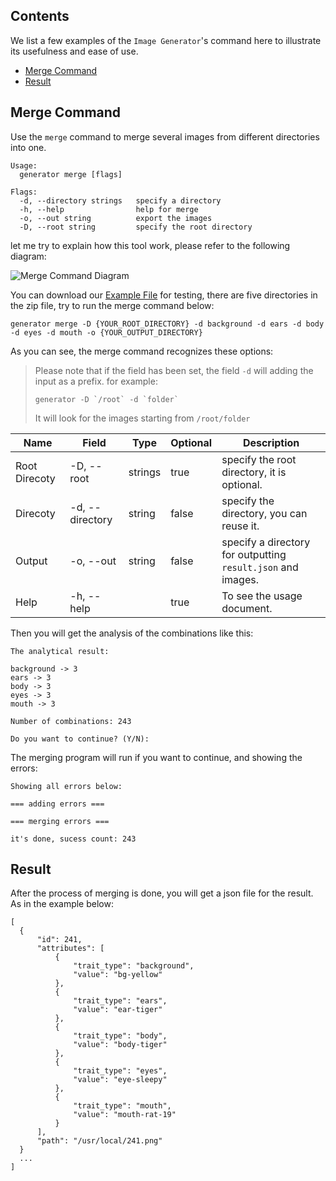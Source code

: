 ## Contents

We list a few examples of the `Image Generator`'s command here to illustrate its usefulness and ease of use.

- [Merge Command](#merge-command)
- [Result](#result)

## Merge Command

Use the `merge` command to merge several images from different directories into one.

```
Usage:
  generator merge [flags]

Flags:
  -d, --directory strings   specify a directory       
  -h, --help                help for merge
  -o, --out string          export the images
  -D, --root string         specify the root directory
```

let me try to explain how this tool work, please refer to the following diagram:

![Merge Command Diagram](https://www.plantuml.com/plantuml/png/bPDDJ-Cm48Rl_XMpFRLIcuY54oT4AG891ABT0n9IvSIJrE2Fo1yB4Th_lkC4-YKgn2dslA_7pqp6Ppvm5w9MS8kkHfXQhRaHS25vxRXclwGfLHG8gn0QVvhdZhzcjGohM4IFhhGce0bPQNNUA6vIfeaFGiaYdvvCxbFep-rDhhaFw2YqdD89BWswh24lOrVN5xFbV35xcDqj7kzdmn5ZvpOQmLqxB8_6C3ZdvKljKWWkhHBe1YDuPm3hHCEYNahDQ_JalkuM0rerfePAgdupRx2KLGjXXL1i4lR7eB8ED9KlJVradWpW6zUDmbCeLCGnE1HZQ54f-pe636Ks6B5_svY_4wOLxK50qdw6c99z1oTaLQ6ZxeD_aGPAgwpp-sZ7bFcIbtW8hIBjHsZfmBTeoRZ1e-4efE4m0MmHqdHf6yDg7_M4RhgBeOdX42mb-eJyJ1gaDNl0ezq2AKQoGnzLo9wzDScTlfqzRHP4s-k-Yq7Zx5yfg41fg4JTNGAy8EYkCc-ZeoROgk_33ih7RB1vImEl4t5wJdJ9plCY4tj0jJsv6oSNIU_axRdvoh3pzxuoh6Dzw_2jiIxiQnyjMejdQ0IzpVy0 "Merge Command Diagram")

You can download our [Example File](./docs/assets/example.zip) for testing, there are five directories in the zip file, try to run the merge command below:

```
generator merge -D {YOUR_ROOT_DIRECTORY} -d background -d ears -d body -d eyes -d mouth -o {YOUR_OUTPUT_DIRECTORY}
```

As you can see, the merge command recognizes these options:

> Please note that if the field has been set, the field `-d` will adding the input as a prefix. for example: 
> ```
> generator -D `/root` -d `folder`
> ```
> It will look for the images starting from `/root/folder`

Name|Field|Type|Optional|Description|
----|-----|----|--------|-----------|
Root Direcoty|-D, --root|strings|true|specify the root directory, it is optional.
Direcoty|-d, --directory|string|false|specify the directory, you can reuse it.
Output|-o, --out|string|false|specify a directory for outputting `result.json` and images.
Help| -h, --help| |true|To see the usage document.

Then you will get the analysis of the combinations like this:

```
The analytical result:

background -> 3 
ears -> 3
body -> 3
eyes -> 3
mouth -> 3

Number of combinations: 243

Do you want to continue? (Y/N):
```

The merging program will run if you want to continue, and showing the errors:

```
Showing all errors below:

=== adding errors ===

=== merging errors ===

it's done, sucess count: 243
```

## Result

After the process of merging is done, you will get a json file for the result. As in the example below: 

```
[
  {
      "id": 241,
      "attributes": [
          {
              "trait_type": "background",
              "value": "bg-yellow"
          },
          {
              "trait_type": "ears",
              "value": "ear-tiger"
          },
          {
              "trait_type": "body",
              "value": "body-tiger"
          },
          {
              "trait_type": "eyes",
              "value": "eye-sleepy"
          },
          {
              "trait_type": "mouth",
              "value": "mouth-rat-19"
          }
      ],
      "path": "/usr/local/241.png"
  }
  ...
]
```